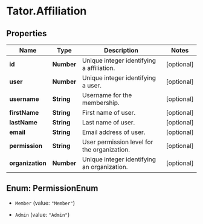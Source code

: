 # Tator.Affiliation

## Properties

Name | Type | Description | Notes
------------ | ------------- | ------------- | -------------
**id** | **Number** | Unique integer identifying a affiliation. | [optional] 
**user** | **Number** | Unique integer identifying a user. | [optional] 
**username** | **String** | Username for the membership. | [optional] 
**firstName** | **String** | First name of user. | [optional] 
**lastName** | **String** | Last name of user. | [optional] 
**email** | **String** | Email address of user. | [optional] 
**permission** | **String** | User permission level for the organization. | [optional] 
**organization** | **Number** | Unique integer identifying an organization. | [optional] 



## Enum: PermissionEnum


* `Member` (value: `"Member"`)

* `Admin` (value: `"Admin"`)




